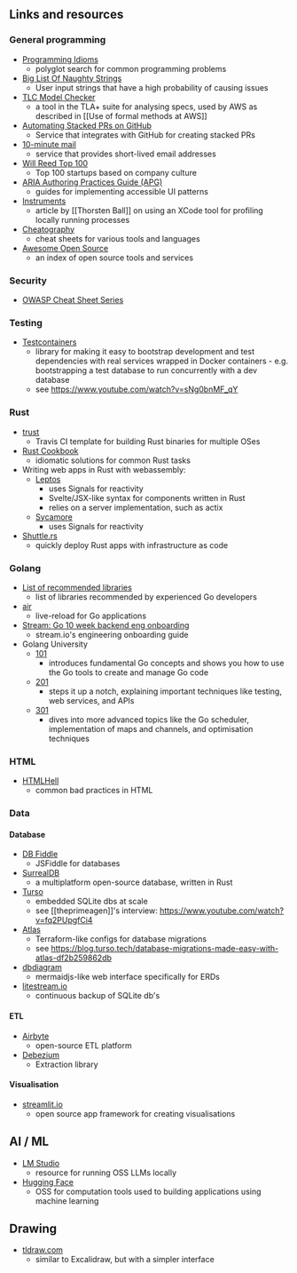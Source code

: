 ## Links and resources

### General programming

- [Programming Idioms](https://www.programming-idioms.org/)
  - polyglot search for common programming problems
- [Big List Of Naughty Strings](https://github.com/minimaxir/big-list-of-naughty-strings)
  - User input strings that have a high probability of causing issues
- [TLC Model Checker](https://lamport.azurewebsites.net/tla/toolbox.html)
  - a tool in the TLA+ suite for analysing specs, used by AWS as described in [[Use of formal methods at AWS]]
- [Automating Stacked PRs on GitHub](https://graphite.dev/blog/stacked-prs)
  - Service that integrates with GitHub for creating stacked PRs
- [10-minute mail](https://10minutemail.com/)
  - service that provides short-lived email addresses
- [Will Reed Top 100](https://www.willreedtop100.com/top-100-list)
  - Top 100 startups based on company culture
- [ARIA Authoring Practices Guide (APG)](https://www.w3.org/WAI/ARIA/apg/patterns/)
  - guides for implementing accessible UI patterns
- [Instruments](https://registerspill.thorstenball.com/p/did-you-know-about-instruments)
  * article by [[Thorsten Ball]] on using an XCode tool for profiling locally running processes
- [Cheatography](https://cheatography.com)
    * cheat sheets for various tools and languages
- [Awesome Open Source](https://awesomeopensource.com/)
    * an index of open source tools and services

### Security

- [OWASP Cheat Sheet Series](https://cheatsheetseries.owasp.org/index.html)

### Testing

- [Testcontainers](https://testcontainers.com/getting-started/)
  * library for making it easy to bootstrap development and test dependencies
      with real services wrapped in Docker containers - e.g. bootstrapping a test
      database to run concurrently with a dev database
  * see https://www.youtube.com/watch?v=sNg0bnMF_qY

### Rust

- [trust](https://github.com/japaric/trust)
  - Travis CI template for building Rust binaries for multiple OSes
- [Rust Cookbook](https://rust-lang-nursery.github.io/rust-cookbook/)
  - idiomatic solutions for common Rust tasks
- Writing web apps in Rust with webassembly:
  - [Leptos](https://leptos.dev/)
    - uses Signals for reactivity
    - Svelte/JSX-like syntax for components written in Rust
    - relies on a server implementation, such as actix
  - [Sycamore](https://sycamore-rs.netlify.app/)
    - uses Signals for reactivity
- [Shuttle.rs](https://shuttle.rs/)
  - quickly deploy Rust apps with infrastructure as code

### Golang

- [List of recommended libraries](https://threedots.tech/post/list-of-recommended-libraries/)
  * list of libraries recommended by experienced Go developers
- [air](https://github.com/cosmtrek/air)
  * live-reload for Go applications
- [Stream: Go 10 week backend eng onboarding](https://stream-wiki.notion.site/Stream-Go-10-Week-Backend-Eng-Onboarding-625363c8c3684753b7f2b7d829bcd67a)
  - stream.io's engineering onboarding guide
- Golang University
  - [101](https://www.youtube.com/playlist?list=PLEcwzBXTPUE9V1o8mZdC9tNnRZaTgI-1P)
    - introduces fundamental Go concepts and shows you how to use the Go tools to create and manage Go code
  - [201](https://www.youtube.com/playlist?list=PLEcwzBXTPUE_5m_JaMXmGEFgduH8EsuTs)
    - steps it up a notch, explaining important techniques like testing, web services, and APIs
  - [301](https://www.youtube.com/playlist?list=PLEcwzBXTPUE8KvXRFmmfPEUmKoy9LfmAf)
    * dives into more advanced topics like the Go scheduler, implementation of maps and channels, and optimisation techniques

### HTML

- [HTMLHell](https://htmlhell.com/)
  - common bad practices in HTML

### Data

#### Database

- [DB Fiddle](https://www.db-fiddle.com/f/2hU2nuUrSiujYtn9eBtuXV/0)
  - JSFiddle for databases
- [SurrealDB](https://docs.surrealdb.com/docs/integration/sdks/rust/)
  - a multiplatform open-source database, written in Rust
- [Turso](https://turso.tech)
  - embedded SQLite dbs at scale
  - see [[theprimeagen]]'s interview: https://www.youtube.com/watch?v=fq2PUpgfCi4
- [Atlas](https://atlasgo.io/getting-started/)
  - Terraform-like configs for database migrations
  - see https://blog.turso.tech/database-migrations-made-easy-with-atlas-df2b259862db
- [dbdiagram](https://dbdiagram.io)
  - mermaidjs-like web interface specifically for ERDs
- [litestream.io](https://litestream.io/)
  - continuous backup of SQLite db's

#### ETL

- [Airbyte](https://airbyte.com/tutorials/mysql-change-data-capture-cdc)
  - open-source ETL platform
- [Debezium](https://debezium.io/)
  - Extraction library

#### Visualisation

- [streamlit.io](https://streamlit.io/)
  - open source app framework for creating visualisations

## AI / ML

- [LM Studio](https://lmstudio.ai/)
  - resource for running OSS LLMs locally
- [Hugging Face](https://huggingface.co)
  - OSS for computation tools used to building applications using machine learning

## Drawing

- [tldraw.com](https://tldraw.com)
    * similar to Excalidraw, but with a simpler interface



